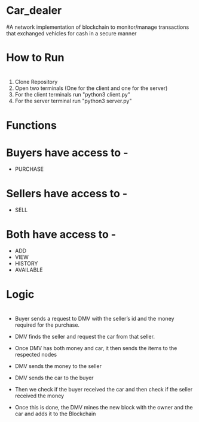 # Car_dealer
#A network implementation of blockchain to monitor/manage transactions that exchanged vehicles for cash in a secure manner

# How to Run <h1> 
1. Clone Repository 
2. Open two terminals (One for the client and one for the server)
3. For the client terminals run "python3 client.py"
4. For the server terminal run "python3 server.py"

# Functions <h1> 
  # Buyers have access to - 
  * PURCHASE
  # Sellers have access to - 
  * SELL
  # Both have access to - 
  * ADD
  * VIEW
  * HISTORY
  * AVAILABLE

# Logic <h1>

* Buyer sends a request to DMV with the seller’s id and the money required for the purchase.

* DMV finds the seller and request the car from that seller.

* Once DMV has both money and car, it then sends the items to the respected nodes

* DMV sends the money to the seller

* DMV sends the car to the buyer

* Then we check if the buyer received the car and then check if the seller received the money

* Once this is done, the DMV mines the new block with the owner and the car and adds it to the Blockchain


